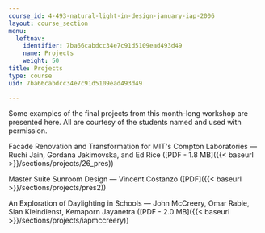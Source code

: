 ```yaml
---
course_id: 4-493-natural-light-in-design-january-iap-2006
layout: course_section
menu:
  leftnav:
    identifier: 7ba66cabdcc34e7c91d5109ead493d49
    name: Projects
    weight: 50
title: Projects
type: course
uid: 7ba66cabdcc34e7c91d5109ead493d49

---
```


Some examples of the final projects from this month-long workshop are presented here. All are courtesy of the students named and used with permission.

Facade Renovation and Transformation for MIT's Compton Laboratories — Ruchi Jain, Gordana Jakimovska, and Ed Rice ([PDF - 1.8 MB]({{< baseurl >}}/sections/projects/26_pres))

Master Suite Sunroom Design — Vincent Costanzo ([PDF]({{< baseurl >}}/sections/projects/pres2))

An Exploration of Daylighting in Schools — John McCreery, Omar Rabie, Sian Kleindienst, Kemaporn Jayanetra ([PDF - 2.0 MB]({{< baseurl >}}/sections/projects/iapmccreery))